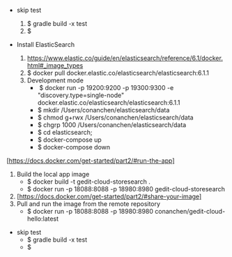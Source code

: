 - skip test
  1. $ gradle build -x test
  2. $  

- Install ElasticSearch
    1. https://www.elastic.co/guide/en/elasticsearch/reference/6.1/docker.html#_image_types
    2. $ docker pull docker.elastic.co/elasticsearch/elasticsearch:6.1.1
    3. Development mode
        -  $ docker run -p 19200:9200 -p 19300:9300 -e "discovery.type=single-node" docker.elastic.co/elasticsearch/elasticsearch:6.1.1
        - $ mkdir /Users/conanchen/elasticsearch/data
        - $ chmod g+rwx /Users/conanchen/elasticsearch/data
        - $ chgrp 1000 /Users/conanchen/elasticsearch/data
        - $ cd elasticsearch; 
        - $ docker-compose up
        - $ docker-compose down
  
  
[https://docs.docker.com/get-started/part2/#run-the-app]
1. Build the local app image 
    - $ docker build -t gedit-cloud-storesearch .
    - $ docker run -p 18088:8088 -p 18980:8980 gedit-cloud-storesearch
2. [https://docs.docker.com/get-started/part2/#share-your-image] 
3. Pull and run the image from the remote repository
	- $ docker run -p 18088:8088 -p 18980:8980 conanchen/gedit-cloud-hello:latest


- skip test
  - $ gradle build -x test
  - $  
  
    